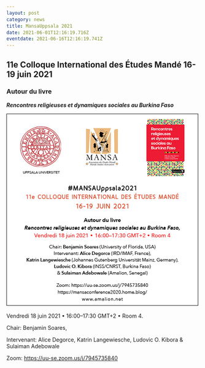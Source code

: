 ```yaml
---
layout: post
category: news
title: MansaUppsala 2021
date: 2021-06-01T12:16:19.716Z
eventdate: 2021-06-16T12:16:19.741Z
---
```

## 11e Colloque International des Études Mandé 16-19 juin 2021

### Autour du livre

***Rencontres religieuses et dynamiques sociales au Burkina Faso***

![11e Colloque International des Études Mandé 16-19 juin 2021](../uploads/mansa-rencontres2021.jpg "11e Colloque International des Études Mandé 16-19 juin 2021")

Vendredi 18 juin 2021 • 16:00–17:30 GMT+2 • Room 4.

Chair: Benjamin Soares,

Intervenant: Alice Degorce, Katrin Langewiesche, Ludovic O. Kibora & Sulaiman Adebowale

Zoom: <https://uu-se.zoom.us/j/7945735840>